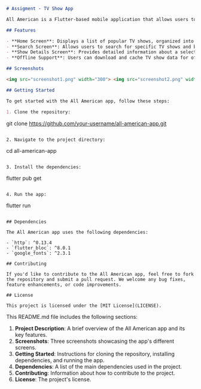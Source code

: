 
```markdown
# Assigment - TV Show App

All American is a Flutter-based mobile application that allows users to browse and discover TV shows. The app utilizes the TVMaze API to fetch and display information about various TV shows, including their images, titles, and summaries.

## Features

- **Home Screen**: Displays a list of popular TV shows, organized into categories like "Trending" and "Popular".
- **Search Screen**: Allows users to search for specific TV shows and browse the search results.
- **Show Details Screen**: Provides detailed information about a selected TV show, including its poster image and full description.
- **Offline Support**: Users can download and cache TV show data for offline viewing.

## Screenshots

<img src="screenshot1.png" width="300"> <img src="screenshot2.png" width="300"> <img src="screenshot3.png" width="300">

## Getting Started

To get started with the All American app, follow these steps:

1. Clone the repository:

   ```
   git clone https://github.com/your-username/all-american-app.git
   ```

2. Navigate to the project directory:

   ```
   cd all-american-app
   ```

3. Install the dependencies:

   ```
   flutter pub get
   ```

4. Run the app:

   ```
   flutter run
   ```

## Dependencies

The All American app uses the following dependencies:

- `http`: ^0.13.4
- `flutter_bloc`: ^8.0.1
- `google_fonts`: ^2.3.1

## Contributing

If you'd like to contribute to the All American app, feel free to fork the repository and submit a pull request. We welcome any bug fixes, feature enhancements, or code improvements.

## License

This project is licensed under the [MIT License](LICENSE).
```

This README.md file includes the following sections:

1. **Project Description**: A brief overview of the All American app and its key features.
2. **Screenshots**: Three screenshots showcasing the app's different screens.
3. **Getting Started**: Instructions for cloning the repository, installing dependencies, and running the app.
4. **Dependencies**: A list of the main dependencies used in the project.
5. **Contributing**: Information about how to contribute to the project.
6. **License**: The project's license.
